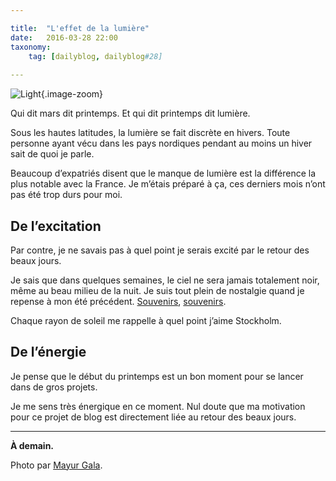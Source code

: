 ```yaml
---

title:  "L'effet de la lumière"
date:   2016-03-28 22:00
taxonomy:
    tag: [dailyblog, dailyblog#28]
    
---
```


![Light](light@2x.jpg){.image-zoom}

Qui dit mars dit printemps. Et qui dit printemps dit lumière.

Sous les hautes latitudes, la lumière se fait discrète en hivers. Toute personne ayant vécu dans les pays nordiques pendant au moins un hiver sait de quoi je parle.

Beaucoup d’expatriés disent que le manque de lumière est la différence la plus notable avec la France. Je m’étais préparé à ça, ces derniers mois n’ont pas été trop durs pour moi.

## De l’excitation

Par contre, je ne savais pas à quel point je serais excité par le retour des beaux jours.

Je sais que dans quelques semaines, le ciel ne sera jamais totalement noir, même au beau milieu de la nuit. Je suis tout plein de nostalgie quand je repense à mon été précédent. [Souvenirs](http://axelrock.fr/fr/blog/2015-06-25-un-mois-en-suede), [souvenirs](http://axelrock.fr/fr/blog/2015-12-14-6-month-in-sweden).

Chaque rayon de soleil me rappelle à quel point j’aime Stockholm.

## De l’énergie

Je pense que le début du printemps est un bon moment pour se lancer dans de gros projets.

Je me sens très énergique en ce moment. Nul doute que ma motivation pour ce projet de blog est directement liée au retour des beaux jours.

____

**À demain.**

Photo par [Mayur Gala](https://unsplash.com/mayurgala).
